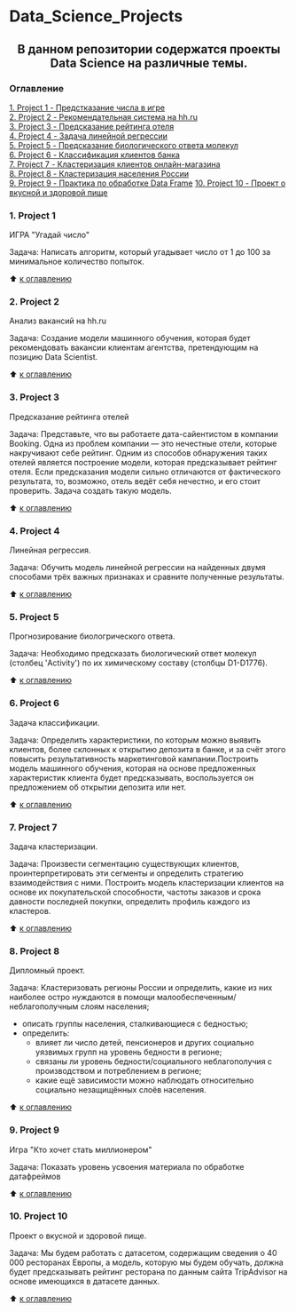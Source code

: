 # Data_Science_Projects

## <CENTER>В данном репозитории содержатся проекты Data Science на различные темы.

### Оглавление
[1. Project 1 - Предстказание числа в игре](./README.md#1-Project-1)    
[2. Project 2 -  Рекомендательная система на hh.ru](./README.md#2-Project-2)    
[3. Project 3 -  Предсказание рейтинга отеля](./README.md#3-Project-3)   
[4. Project 4 - Задача линейной регрессии](./README.md#4-Project-4)    
[5. Project 5 - Предсказание биологического ответа молекул](./README.md#5-Project-5)   
[6. Project 6 - Классификация клиентов банка](./README.md#6-Project-6)   
[7. Project 7 - Кластеризация клиентов онлайн-магазина](./README.md#7-Project-7)   
[8. Project 8 - Кластеризация населения России](./README.md#8-Project-8)    
[9. Project 9 - Практика по обработке Data Frame](./README.md#9-Project-9)
[10. Project 10 - Проект о вкусной и здоровой пище](./README.md#10-Project-10)
    

### 1. Project 1

ИГРА "Угадай число"
    
Задача:
Написать алгоритм, который угадывает число от 1 до 100 за минимальное количество попыток.

:arrow_up: [к оглавлению](./README.md#Оглавление)



### 2. Project 2

Анализ вакансий на hh.ru

Задача:
Создание модели машинного обучения, которая будет рекомендовать вакансии клиентам агентства, претендующим на позицию Data Scientist.

  
:arrow_up: [к оглавлению](./README.md#Оглавление)


### 3. Project 3

Предсказание рейтинга отелей

Задача:
Представьте, что вы работаете дата-сайентистом в компании Booking. Одна из проблем компании — это нечестные отели, которые накручивают себе рейтинг. Одним из способов обнаружения таких отелей является построение модели, которая предсказывает рейтинг отеля. Если предсказания модели сильно отличаются от фактического результата, то, возможно, отель ведёт себя нечестно, и его стоит проверить.
Задача создать такую модель.


:arrow_up: [к оглавлению](./README.md#Оглавление)


### 4. Project 4

Линейная регрессия.

Задача:
Обучить модель линейной регрессии на найденных двумя способами трёх важных признаках и сравните полученные результаты.


:arrow_up: [к оглавлению](./README.md#Оглавление)

### 5. Project 5

Прогнозирование биологрического ответа.

Задача:
Необходимо предсказать биологический ответ молекул (столбец 'Activity') по их химическому составу (столбцы D1-D1776).


:arrow_up: [к оглавлению](./README.md#Оглавление)

### 6. Project 6

Задача классификации.

Задача:
Определить характеристики, по которым можно выявить клиентов, более склонных к открытию депозита в банке, и за счёт этого повысить результативность маркетинговой кампании.Построить модель машинного обучения, которая на основе предложенных характеристик клиента будет предсказывать, воспользуется он предложением об открытии депозита или нет.


:arrow_up: [к оглавлению](./README.md#Оглавление)


### 7. Project 7

Задача кластеризации.

Задача:
Произвести сегментацию существующих клиентов, проинтерпретировать эти сегменты и определить стратегию взаимодействия с ними. Построить модель кластеризации клиентов на основе их покупательской способности, частоты заказов и срока давности последней покупки, определить профиль каждого из кластеров.


:arrow_up: [к оглавлению](./README.md#Оглавление)


### 8. Project 8

Дипломный проект.

Задача:
Кластеризовать регионы России и определить, какие из них наиболее остро нуждаются в помощи малообеспеченным/неблагополучным слоям населения;
- описать группы населения, сталкивающиеся с бедностью;
- определить:
  - влияет ли число детей, пенсионеров и других социально уязвимых групп на уровень бедности в регионе;
  - связаны ли уровень бедности/социального неблагополучия с производством и потреблением в регионе;
  - какие ещё зависимости можно наблюдать относительно социально незащищённых слоёв населения.


:arrow_up: [к оглавлению](./README.md#Оглавление)

### 9. Project 9

Игра "Кто хочет стать миллионером"

Задача:
Показать уровень усвоения материала по обработке датафреймов


:arrow_up: [к оглавлению](./README.md#Оглавление)

    
### 10. Project 10

Проект о вкусной и здоровой пище.

Задача:
Мы будем работать с датасетом, содержащим сведения о 40 000 ресторанах Европы, а модель, которую мы будем обучать, должна будет предсказывать рейтинг ресторана по данным сайта TripAdvisor на основе имеющихся в датасете данных.


:arrow_up: [к оглавлению](./README.md#Оглавление)
